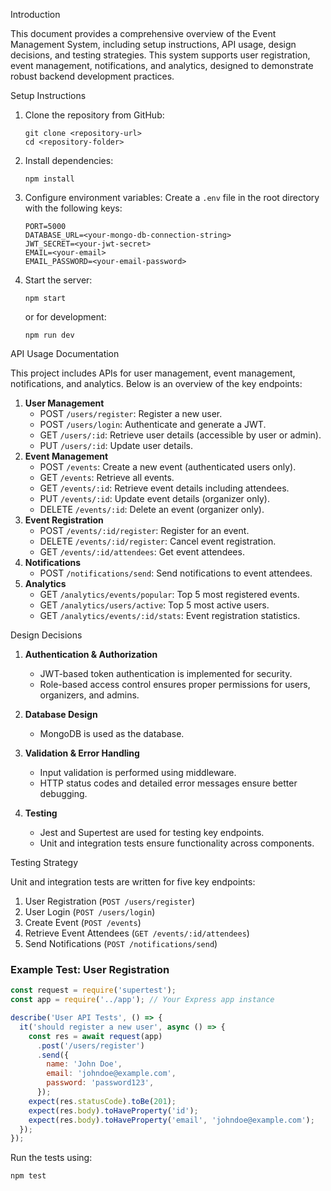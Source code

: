 Introduction

This document provides a comprehensive overview of the Event Management System, including setup instructions, API usage, design decisions, and testing strategies. 
This system supports user registration, event management, notifications, and analytics, designed to demonstrate robust backend development practices.

Setup Instructions

1. Clone the repository from GitHub:
   ```
   git clone <repository-url>
   cd <repository-folder>
   ```
2. Install dependencies:
   ```
   npm install
   ```
3. Configure environment variables:
   Create a `.env` file in the root directory with the following keys:
   ```
   PORT=5000
   DATABASE_URL=<your-mongo-db-connection-string>
   JWT_SECRET=<your-jwt-secret>
   EMAIL=<your-email>
   EMAIL_PASSWORD=<your-email-password>
   ```
4. Start the server:
   ```
   npm start
   ```
   or for development:
   ```
   npm run dev
   ```

API Usage Documentation

This project includes APIs for user management, event management, notifications, and analytics. Below is an overview of the key endpoints:


1. **User Management**
   - POST `/users/register`: Register a new user.
   - POST `/users/login`: Authenticate and generate a JWT.
   - GET `/users/:id`: Retrieve user details (accessible by user or admin).
   - PUT `/users/:id`: Update user details.
2. **Event Management**
   - POST `/events`: Create a new event (authenticated users only).
   - GET `/events`: Retrieve all events.
   - GET `/events/:id`: Retrieve event details including attendees.
   - PUT `/events/:id`: Update event details (organizer only).
   - DELETE `/events/:id`: Delete an event (organizer only).
3. **Event Registration**
   - POST `/events/:id/register`: Register for an event.
   - DELETE `/events/:id/register`: Cancel event registration.
   - GET `/events/:id/attendees`: Get event attendees.
4. **Notifications**
   - POST `/notifications/send`: Send notifications to event attendees.
5. **Analytics**
   - GET `/analytics/events/popular`: Top 5 most registered events.
   - GET `/analytics/users/active`: Top 5 most active users.
   - GET `/analytics/events/:id/stats`: Event registration statistics.

Design Decisions

1. **Authentication & Authorization**
   - JWT-based token authentication is implemented for security.
   - Role-based access control ensures proper permissions for users, organizers, and admins.

2. **Database Design**
   - MongoDB is used as the database.


3. **Validation & Error Handling**
   - Input validation is performed using middleware.
   - HTTP status codes and detailed error messages ensure better debugging.

4. **Testing**
   - Jest and Supertest are used for testing key endpoints.
   - Unit and integration tests ensure functionality across components.

Testing Strategy

Unit and integration tests are written for five key endpoints:
1. User Registration (`POST /users/register`)
2. User Login (`POST /users/login`)
3. Create Event (`POST /events`)
4. Retrieve Event Attendees (`GET /events/:id/attendees`)
5. Send Notifications (`POST /notifications/send`)

### Example Test: User Registration
```javascript
const request = require('supertest');
const app = require('../app'); // Your Express app instance

describe('User API Tests', () => {
  it('should register a new user', async () => {
    const res = await request(app)
      .post('/users/register')
      .send({
        name: 'John Doe',
        email: 'johndoe@example.com',
        password: 'password123',
      });
    expect(res.statusCode).toBe(201);
    expect(res.body).toHaveProperty('id');
    expect(res.body).toHaveProperty('email', 'johndoe@example.com');
  });
});
```

Run the tests using:
```bash
npm test
```

